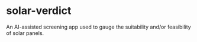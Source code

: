 # solar-verdict

An AI-assisted screening app used to gauge the suitability and/or feasibility of solar panels.
